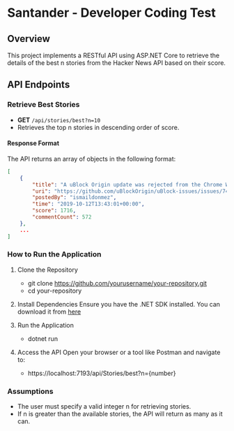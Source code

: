# Santander - Developer Coding Test

## Overview
This project implements a RESTful API using ASP.NET Core to retrieve the details of the best n stories from the Hacker News API based on their score. 

## API Endpoints

### Retrieve Best Stories
- **GET** `/api/stories/best?n=10`
- Retrieves the top n stories in descending order of score.

#### Response Format
The API returns an array of objects in the following format:
```json
[
    {
        "title": "A uBlock Origin update was rejected from the Chrome Web Store",
        "uri": "https://github.com/uBlockOrigin/uBlock-issues/issues/745",
        "postedBy": "ismaildonmez",
        "time": "2019-10-12T13:43:01+00:00",
        "score": 1716,
        "commentCount": 572
    },
    ...
]
```

### How to Run the Application


1. Clone the Repository

    - git clone https://github.com/yourusername/your-repository.git
    - cd your-repository

2. Install Dependencies Ensure you have the .NET SDK installed. You can download it from [here](https://dotnet.microsoft.com/en-us/download)
3. Run the Application
    - dotnet run
4. Access the API Open your browser or a tool like Postman and navigate to:
    - https://localhost:7193/api/Stories/best?n={number}

### Assumptions
  - The user must specify a valid integer n for retrieving stories.
  - If n is greater than the available stories, the API will return as many as it can.
